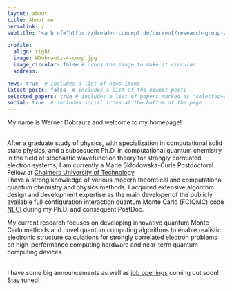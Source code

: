 ```yaml
---
layout: about
title: About me
permalink: /
subtitle: '<a href="https://dresden-concept.de/current/research-group-werner-dobrautz/?lang=en">DRESDEN-concept Research Group Leader</a> at <a href="https://www.casus.science/">Center for Advanced Systems Understanding (CASUS)</a> at HZDR and <a href="https://scads.ai/">Center for Scalable Data Analytics and Artificial Intelligence (ScaDS.AI)</a> at TU Dresden'

profile:
  align: right
  image: WDobrautz-4-comp.jpg
  image_circular: false # crops the image to make it circular
  address: 

news: true  # includes a list of news items
latest_posts: false  # includes a list of the newest posts
selected_papers: true # includes a list of papers marked as "selected={true}"
social: true  # includes social icons at the bottom of the page
---
```

My name is Werner Dobrautz and welcome to my homepage! <br><br>

After a graduate study of physics, with specialization in computational solid state physics, and a subsequent Ph.D. in computational quantum chemistry in the field of stochastic wavefunction theory for strongly correlated electron systems, I am currently a Marie Skłodowska-Curie Postdoctoral Fellow at <a href='https://www.chalmers.se/en/persons/dobrautz/'>Chalmers University of Technology</a>.
<br>
I have a strong knowledge of various modern theoretical and computational quantum chemistry and physics methods. 
I acquired extensive algorithm design and development expertise as the main developer of the publicly available full configuration interaction quantum Monte Carlo (FCIQMC) code <a href='https://github.com/ghb24/NECI_STABLE'>NECI</a> during my Ph.D. and consequent PostDoc.
<br>

My current research focuses on developing innovative quantum Monte Carlo methods and novel quantum computing algorithms to enable realistic electronic structure calculations for strongly correlated electron problems on high-performance computing hardware and near-term quantum computing devices. <br><br>

I have some big announcements as well as <a href='/jobs/'>job openings</a> coming out soon! Stay tuned! 


